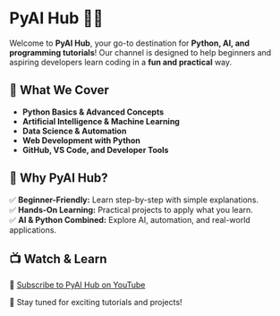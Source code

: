 # PyAI Hub 🎥🚀  

Welcome to **PyAI Hub**, your go-to destination for **Python, AI, and programming tutorials**! Our channel is designed to help beginners and aspiring developers learn coding in a **fun and practical** way.  

## 📌 What We Cover  
- **Python Basics & Advanced Concepts**  
- **Artificial Intelligence & Machine Learning**  
- **Data Science & Automation**  
- **Web Development with Python**   
- **GitHub, VS Code, and Developer Tools**  

## 🎯 Why PyAI Hub?  
✅ **Beginner-Friendly:** Learn step-by-step with simple explanations.  
✅ **Hands-On Learning:** Practical projects to apply what you learn.  
✅ **AI & Python Combined:** Explore AI, automation, and real-world applications.  

## 📺 Watch & Learn  
🔗 [Subscribe to PyAI Hub on YouTube](https://www.youtube.com/@PyAIHub)  
  
🚀 Stay tuned for exciting tutorials and projects!  
